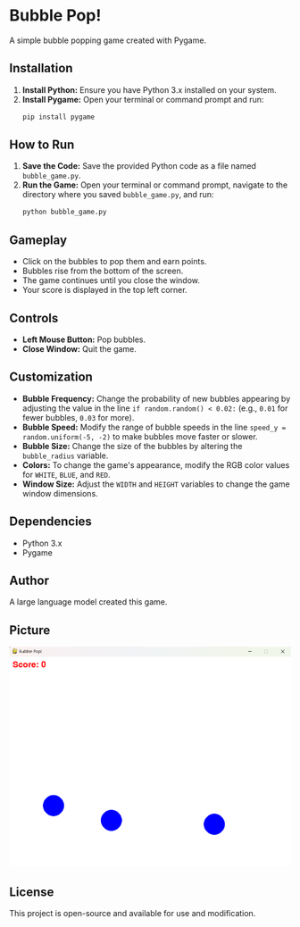 # Bubble Pop!

A simple bubble popping game created with Pygame.

## Installation

1.  **Install Python:** Ensure you have Python 3.x installed on your system.
2.  **Install Pygame:** Open your terminal or command prompt and run:
    ```bash
    pip install pygame
    ```

## How to Run

1.  **Save the Code:** Save the provided Python code as a file named `bubble_game.py`.
2.  **Run the Game:** Open your terminal or command prompt, navigate to the directory where you saved `bubble_game.py`, and run:
    ```bash
    python bubble_game.py
    ```

## Gameplay

* Click on the bubbles to pop them and earn points.
* Bubbles rise from the bottom of the screen.
* The game continues until you close the window.
* Your score is displayed in the top left corner.

## Controls

* **Left Mouse Button:** Pop bubbles.
* **Close Window:** Quit the game.

## Customization

* **Bubble Frequency:** Change the probability of new bubbles appearing by adjusting the value in the line `if random.random() < 0.02:` (e.g., `0.01` for fewer bubbles, `0.03` for more).
* **Bubble Speed:** Modify the range of bubble speeds in the line `speed_y = random.uniform(-5, -2)` to make bubbles move faster or slower.
* **Bubble Size:** Change the size of the bubbles by altering the `bubble_radius` variable.
* **Colors:** To change the game's appearance, modify the RGB color values for `WHITE`, `BLUE`, and `RED`.
* **Window Size:** Adjust the `WIDTH` and `HEIGHT` variables to change the game window dimensions.

## Dependencies

* Python 3.x
* Pygame

## Author

A large language model created this game.

## Picture

![Bubble game picture](https://github.com/aritra-mondal-it/Bubble-Game/blob/main/screenshot.png)

## License

This project is open-source and available for use and modification.
